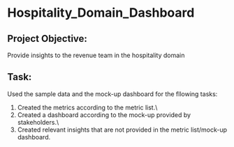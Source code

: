 # Hospitality_Domain_Dashboard

## Project Objective: 
Provide insights to the revenue team in the hospitality domain

## Task:
Used the sample data and the mock-up dashboard for the fllowing tasks:
1) Created the metrics according to the metric list.\
2) Created a dashboard according to the mock-up provided by stakeholders.\
3) Created relevant insights that are not provided in the metric list/mock-up dashboard.
